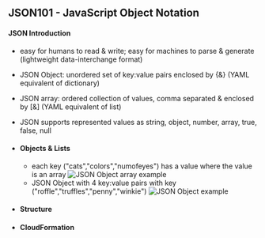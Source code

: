 ## JSON101 - JavaScript Object Notation ##

#### JSON Introduction ####
* easy for humans to read & write; easy for machines to parse & generate (lightweight data-interchange format)
* JSON Object: unordered set of key:value pairs enclosed by {&} (YAML equivalent of dictionary)
* JSON array: ordered collection of values, comma separated & enclosed by [&] (YAML equivalent of list)
* JSON supports represented values as string, object, number, array, true, false, null

* #### Objects & Lists ####
  * each key ("cats","colors","numofeyes") has a value where the value is an array
![JSON Object array example](https://i.postimg.cc/bNpyTqG3/image.png)
  * JSON Object with 4 key:value pairs with key ("roffle","truffles","penny","winkie")
![JSON Object example](https://i.postimg.cc/MKnnRWgN/image.png)
* #### Structure ####
* #### CloudFormation ####

